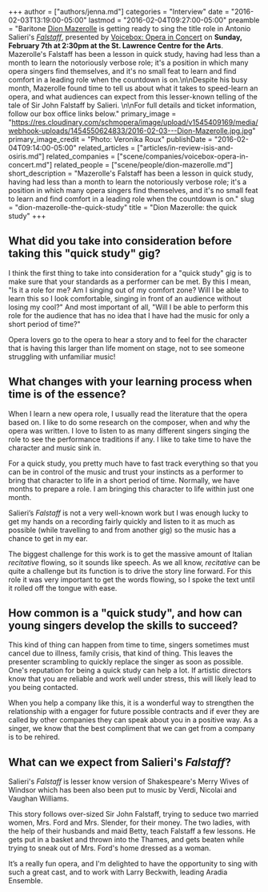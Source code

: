 +++
author = ["authors/jenna.md"]
categories = "Interview"
date = "2016-02-03T13:19:00-05:00"
lastmod = "2016-02-04T09:27:00-05:00"
preamble = "Baritone [Dion Mazerolle](/scene/people/dion-mazerolle/) is getting ready to sing the title role in Antonio Salieri's [*Falstaff*](http://www.operainconcert.com/Falstaff.html), presented by [Voicebox: Opera in Concert](/scene/companies/voicebox-opera-in-concert/) on **Sunday, February 7th at 2:30pm at the St. Lawrence Centre for the Arts**. Mazerolle's Falstaff has been a lesson in quick study, having had less than a month to learn the notoriously verbose role; it's a position in which many opera singers find themselves, and it's no small feat to learn and find comfort in a leading role when the countdown is on.\n\nDespite his busy month, Mazerolle found time to tell us about what it takes to speed-learn an opera, and what audiences can expect from this lesser-known telling of the tale of Sir John Falstaff by Salieri. \n\nFor full details and ticket information, follow our box office links below."
primary_image = "https://res.cloudinary.com/schmopera/image/upload/v1545409169/media/webhook-uploads/1454550624833/2016-02-03---Dion-Mazerolle.jpg.jpg"
primary_image_credit = "Photo: Veronika Roux"
publishDate = "2016-02-04T09:14:00-05:00"
related_articles = ["articles/in-review-isis-and-osiris.md"]
related_companies = ["scene/companies/voicebox-opera-in-concert.md"]
related_people = ["scene/people/dion-mazerolle.md"]
short_description = "Mazerolle&#039;s Falstaff has been a lesson in quick study, having had less than a month to learn the notoriously verbose role; it&#039;s a position in which many opera singers find themselves, and it&#039;s no small feat to learn and find comfort in a leading role when the countdown is on."
slug = "dion-mazerolle-the-quick-study"
title = "Dion Mazerolle: the quick study"
+++

## What did you take into consideration before taking this "quick study" gig?

I think the first thing to take into consideration for a "quick study" gig is to make sure that your standards as a performer can be met. By this I mean, "Is it a role for me? Am I singing out of my comfort zone? Will I be able to learn this so I look comfortable, singing in front of an audience without losing my cool?" And most important of all, "Will I be able to perform this role  for the audience that has no idea that I have had the music for only a short period of time?" 

Opera lovers go to the opera to hear a story and to feel for the character that is having this larger than life moment on stage, not to see someone struggling with unfamiliar music! 

## What changes with your learning process when time is of the essence?

When I learn a new opera role, I usually read the literature that the opera based on.  I like to do some research on the composer, when and why the opera was written.  I love to listen to as many different singers singing the role to see the performance traditions if any.  I like to take time to have the character and music sink in. 

For a quick study, you pretty much have to fast track everything so that you can be in control of the music and trust your instincts as a performer to bring that character to life in a short period of time. Normally, we have months to prepare a role. I am bringing this character to life within just one month. 

Salieri’s *Falstaff* is not a very well-known work but I was enough lucky to get my hands on a recording fairly quickly and listen to it as much as possible (while travelling to and from another gig) so the music has a chance to get in my ear. 

The biggest challenge for this work is to get the massive amount of Italian *recitative* flowing, so it sounds like speech. As we all know, *recitative* can be quite a challenge but its function is to drive the story line forward. For this role it was very important to get the words flowing, so I spoke the text until it rolled off the tongue with ease. 

## How common is a "quick study", and how can young singers develop the skills to succeed?

This kind of thing can happen from time to time, singers sometimes must cancel due to illness, family crisis, that kind of thing. This leaves the presenter scrambling to quickly replace the singer as soon as possible. One's reputation for being a quick study can help a lot. If artistic directors know that you are reliable and work well under stress, this will likely lead to you being contacted.

When you help a company like this, it is a wonderful way to strengthen the relationship with a engager for future possible contracts and if ever they are called by other companies they can speak about you in a positive way. As a singer, we know that the best compliment that we can get from a company is to be rehired. 

## What can we expect from Salieri's *Falstaff*? 

Salieri's *Falstaff* is lesser know version of Shakespeare's Merry Wives of Windsor which has been also been put to music by Verdi, Nicolai and Vaughan Williams. 

This story follows over-sized Sir John Falstaff, trying to seduce two married women, Mrs. Ford and Mrs. Slender, for their money. The two ladies, with the help of their husbands and maid Betty, teach Falstaff a few lessons. He gets put in a basket and thrown into the Thames, and gets beaten while trying to sneak out of Mrs. Ford's home dressed as a woman. 

It’s a really fun opera, and I'm delighted to have the opportunity to sing with such a great cast, and to work with Larry Beckwith, leading Aradia Ensemble. 
